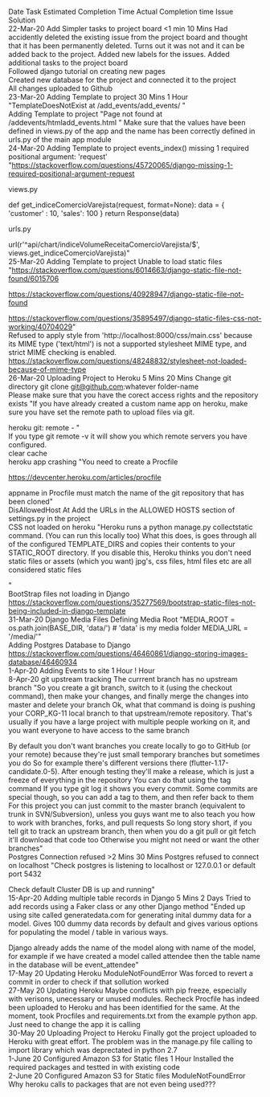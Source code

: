 Date	Task	Estimated Completion Time	Actual Completion time	Issue	Solution																				
22-Mar-20	Add Simpler tasks to project board	<1 min	10 Mins	Had accidently deleted the existing issue from the project board and thought that it has been permanently deleted. 	Turns out it was not and it can be added back to the project. Added new labels for the issues. Added additional tasks to the project board																				
					Followed django tutorial on creating new pages																				
					Created new database for the project and connected it to the project																				
					All changes uploaded to Github																				
23-Mar-20	Adding Template to project	30 Mins	1 Hour	"TemplateDoesNotExist at /add_events/add_events/
"																					
	Adding Template to project			"Page not found at /addevents/htmladd_events.html
"	Make sure that the values have been defined in views.py of the app and the name has been correctly defined in urls.py of the main app module																				
24-Mar-20	Adding Template to project			events_index() missing 1 required positional argument: 'request'	"https://stackoverflow.com/questions/45720065/django-missing-1-required-positional-argument-request

views.py

def get_indiceComercioVarejista(request, format=None):
    data = {
        'customer' : 10,
        'sales': 100
    }
    return Response(data)

urls.py

url(r'^api/chart/indiceVolumeReceitaComercioVarejista/$', views.get_indiceComercioVarejista)"																				
25-Mar-20	Adding Template to project			Unable to load static files	"https://stackoverflow.com/questions/6014663/django-static-file-not-found/6015706

https://stackoverflow.com/questions/40928947/django-static-file-not-found

https://stackoverflow.com/questions/35895497/django-static-files-css-not-working/40704029"																				
				Refused to apply style from 'http://localhost:8000/css/main.css' because its MIME type ('text/html') is not a supported stylesheet MIME type, and strict MIME checking is enabled.	https://stackoverflow.com/questions/48248832/stylesheet-not-loaded-because-of-mime-type																				
26-Mar-20	Uploading Project to Heroku	5 Mins	20 Mins	Change git directory	git clone git@github.com:whatever folder-name																				
				Please make sure that you have the corect access rights and the repository exists	"If you have already created a custom name app on heroku, make sure you have set the remote path to upload files via git. 

heroku git: remote - <appname>"																				
					If you type git remote -v it will show you which remote servers you have configured.																				
				clear cache																					
				heroku app crashing	"You need to create a Procfile

https://devcenter.heroku.com/articles/procfile

appname in Procfile must match the name of the git repository that has been cloned"																				
				DisAllowedHost At	Add the URLs in the ALLOWED HOSTS section of settings.py in the project																				
				CSS not loaded on heroku	"Heroku runs a python manage.py collectstatic command. (You can run this locally too)
What this does, is goes through all of the configured TEMPLATE_DIRS and copies their contents to your STATIC_ROOT directory.
If you disable this, Heroku thinks you don't need static files or assets (which you want)
jpg's, css files, html files etc are all considered static files

"																				
				BootStrap files not loading in Django	https://stackoverflow.com/questions/35277569/bootstrap-static-files-not-being-included-in-django-template																				
31-Mar-20	Django Media Files			Defining Media Root	"MEDIA_ROOT = os.path.join(BASE_DIR, 'data/') # 'data' is my media folder
MEDIA_URL = '/media/'"																				
	Adding Postgres Database to Django				https://stackoverflow.com/questions/46460861/django-storing-images-database/46460934																				
1-Apr-20	Adding Events to site	1 Hour	! Hour																						
8-Apr-20	git upstream tracking			The currrent branch has no upstream branch	"So you create a git branch, switch to it (using the checkout command), then make your changes, and finally merge the changes into master and delete your branch
Ok, what that command is doing is pushing your CORP_KG-11 local branch to that upstream/remote repository.
That's usually if you have a large project with multiple people working on it, and you want everyone to have access to the same branch

By default you don't want branches you create locally to go to GitHub (or your remote) because they're just small temporary branches
but sometimes you do
So for example there's different versions there (flutter-1.17-candidate.0-5). After enough testing they'll make a release, which is just a freeze of everything in the repository
You can do that using the tag command
If you type git log it shows you every commit. Some commits are special though, so you can add a tag to them, and then refer back to them
For this project you can just commit to the master branch (equivalent to trunk in SVN/Subversion), unless you guys want me to also teach you how to work with branches, forks, and pull requests
So long story short, if you tell git to track an upstream branch, then when you do a git pull or git fetch it'll download that code too
Otherwise you might not need or want the other branches"																				
	Postgres Connection refused	>2 Mins	30 Mins	Postgres refused to connect on localhost	"Check postgres is listening to localhost or 127.0.0.1 or default port 5432

Check default Cluster DB is up and running"																				
15-Apr-20	Adding multiple table records in Django	5 Mins	2 Days	Tried to add records using a Faker class or any other Django method	"Ended up using site called generatedata.com for generating inital dummy data for a model. Gives 100 dummy data records by default and gives various options for populating the model / table in various ways.

Django already adds the name of the model along with name of the model, for example if we have created a model called attendee then the table name in the database will be event_attendee"																				
17-May 20	Updating Heroku 			ModuleNotFoundError	Was forced to revert a commit in order to check if that sollution worked																				
27-May 20	Updating Heroku 				Maybe conflicts with pip freeze, especially with verisons, unecessary or unused modules. Recheck Procfile has indeed been uploaded to Heroku and has been identified for the same. At the moment, took Procfiles and requirements.txt from the example python app. Just need to change the app it is calling																				
30-May 20	Uploading Project to Heroku				Finally got the project uploaded to Heroku with great effort. The problem was in the manage.py file calling to import library which was deprectated in python 2.7																				
1-June 20	Configured Amazon S3 for Static files		1 Hour		Installed the required packages and testted in with existing code																				
2-June 20	Configured Amazon S3 for Static files			ModuleNotFoundError	Why heroku calls to packages that are not even being used???																				
																									
																									
																									
																									
																									
																									
																									
																									
																									
																									
																									
																									
																									
																									
																									
																									
																									
																									
																									
																									
																									
																									
																									
																									
																									
																									
																									
																									
																									
																									
																									
																									
																									
																									
																									
																									
																									
																									
																									
																									
																									
																									
																									
																									
																									
																									
																									
																									
																									
																									
																									
																									
																									
																									
																									
																									
																									
																									
																									
																									
																									
																									
																									
																									
																									
																									
																									
																									
																									
																									
																									
																									
																									
																									
																									
																									
																									
																									
																									
																									
																									
																									
																									
																									
																									
																									
																									
																									
																									
																									
																									
																									
																									
																									
																									
																									
																									
																									
																									
																									
																									
																									
																									
																									
																									
																									
																									
																									
																									
																									
																									
																									
																									
																									
																									
																									
																									
																									
																									
																									
																									
																									
																									
																									
																									
																									
																									
																									
																									
																									
																									
																									
																									
																									
																									
																									
																									
																									
																									
																									
																									
																									
																									
																									
																									
																									
																									
																									
																									
																									
																									
																									
																									
																									
																									
																									
																									
																									
																									
																									
																									
																									
																									
																									
																									
																									
																									
																									
																									
																									
																									
																									
																									
																									
																									
																									
																									
																									
																									
																									
																									
																									
																									
																									
																									
																									
																									
																									
																									
																									
																									
																									
																									
																									
																									
																									
																									
																									
																									
																									
																									
																									
																									
																									
																									
																									
																									
																									
																									
																									
																									
																									
																									
																									
																									
																									
																									
																									
																									
																									
																									
																									
																									
																									
																									
																									
																									
																									
																									
																									
																									
																									
																									
																									
																									
																									
																									
																									
																									
																									
																									
																									
																									
																									
																									
																									
																									
																									
																									
																									
																									
																									
																									
																									
																									
																									
																									
																									
																									
																									
																									
																									
																									
																									
																									
																									
																									
																									
																									
																									
																									
																									
																									
																									
																									
																									
																									
																									
																									
																									
																									
																									
																									
																									
																									
																									
																									
																									
																									
																									
																									
																									
																									
																									
																									
																									
																									
																									
																									
																									
																									
																									
																									
																									
																									
																									
																									
																									
																									
																									
																									
																									
																									
																									
																									
																									
																									
																									
																									
																									
																									
																									
																									
																									
																									
																									
																									
																									
																									
																									
																									
																									
																									
																									
																									
																									
																									
																									
																									
																									
																									
																									
																									
																									
																									
																									
																									
																									
																									
																									
																									
																									
																									
																									
																									
																									
																									
																									
																									
																									
																									
																									
																									
																									
																									
																									
																									
																									
																									
																									
																									
																									
																									
																									
																									
																									
																									
																									
																									
																									
																									
																									
																									
																									
																									
																									
																									
																									
																									
																									
																									
																									
																									
																									
																									
																									
																									
																									
																									
																									
																									
																									
																									
																									
																									
																									
																									
																									
																									
																									
																									
																									
																									
																									
																									
																									
																									
																									
																									
																									
																									
																									
																									
																									
																									
																									
																									
																									
																									
																									
																									
																									
																									
																									
																									
																									
																									
																									
																									
																									
																									
																									
																									
																									
																									
																									
																									
																									
																									
																									
																									
																									
																									
																									
																									
																									
																									
																									
																									
																									
																									
																									
																									
																									
																									
																									
																									
																									
																									
																									
																									
																									
																									
																									
																									
																									
																									
																									
																									
																									
																									
																									
																									
																									
																									
																									
																									
																									
																									
																									
																									
																									
																									
																									
																									
																									
																									
																									
																									
																									
																									
																									
																									
																									
																									
																									
																									
																									
																									
																									
																									
																									
																									
																									
																									
																									
																									
																									
																									
																									
																									
																									
																									
																									
																									
																									
																									
																									
																									
																									
																									
																									
																									
																									
																									
																									
																									
																									
																									
																									
																									
																									
																									
																									
																									
																									
																									
																									
																									
																									
																									
																									
																									
																									
																									
																									
																									
																									
																									
																									
																									
																									
																									
																									
																									
																									
																									
																									
																									
																									
																									
																									
																									
																									
																									
																									
																									
																									
																									
																									
																									
																									
																									
																									
																									
																									
																									
																									
																									
																									
																									
																									
																									
																									
																									
																									
																									
																									
																									
																									
																									
																									
																									
																									
																									
																									
																									
																									
																									
																									
																									
																									
																									
																									
																									
																									
																									
																									
																									
																									
																									
																									
																									
																									
																									
																									
																									
																									
																									
																									
																									
																									
																									
																									
																									
																									
																									
																									
																									
																									
																									
																									
																									
																									
																									
																									
																									
																									
																									
																									
																									
																									
																									
																									
																									
																									
																									
																									
																									
																									
																									
																									
																									
																									
																									
																									
																									
																									
																									
																									
																									
																									
																									
																									
																									
																									
																									
																									
																									
																									
																									
																									
																									
																									
																									
																									
																									
																									
																									
																									
																									
																									
																									
																									
																									
																									
																									
																									
																									
																									
																									
																									
																									
																									
																									
																									
																									
																									
																									
																									
																									
																									
																									
																									
																									
																									
																									
																									
																									
																									
																									
																									
																									
																									
																									
																									
																									
																									
																									
																									
																									
																									
																									
																									
																									
																									
																									
																									
																									
																									
																									
																									
																									
																									
																									
																									
																									
																									
																									
																									
																									
																									
																									
																									
																									
																									
																									
																									
																									
																									
																									
																									
																									
																									
																									
																									
																									
																									
																									
																									
																									
																									
																									
																									
																									
																									
																									
																									
																									
																									
																									
																									
																									
																									
																									
																									
																									
																									
																									
																									
																									
																									
																									
																									
																									
																									
																									
																									
																									
																									
																									
																									
																									
																									
																									
																									
																									
																									
																									
																									
																									
																									
																									
																									
																									
																									
																									
																									
																									
																									
																									
																									
																									
																									
																									
																									
																									
																									
																									
																									
																									
																									
																									
																									
																									
																									
																									
																									
																									
																									
																									
																									
																									
																									
																									
																									
																									
																									
																									
																									
																									
																									
																									
																									
																									
																									
																									
																									
																									
																									
																									
																									
																									
																									
																									
																									
																									
																									
																									
																									
																									
																									
																									
																									
																									
																									
																									
																									
																									
																									
																									
																									
																									
																									
																									
																									
																									
																									
																									
																									
																									
																									
																									
																									
																									
																									
																									
																									
																									
																									
																									
																									
																									
																									
																									
																									
																									
																									
																									
																									
																									
																									
																									
																									
																									
																									
																									
																									
																									
																									
																									
																									
																									
																									
																									
																									
																									
																									
																									
																									
																									
																									
																									
																									
																									
																									
																									
																									
																									
																									
																									
																									
																									
																									
																									
																									
																									
																									
																									
																									
																									
																									
																									
																									
																									
																									
																									
																									
																									
																									
																									
																									
																									
																									
																									
																									
																									
																									
																									
																									
																									
																									
																									
																									
																									
																									
																									
																									
